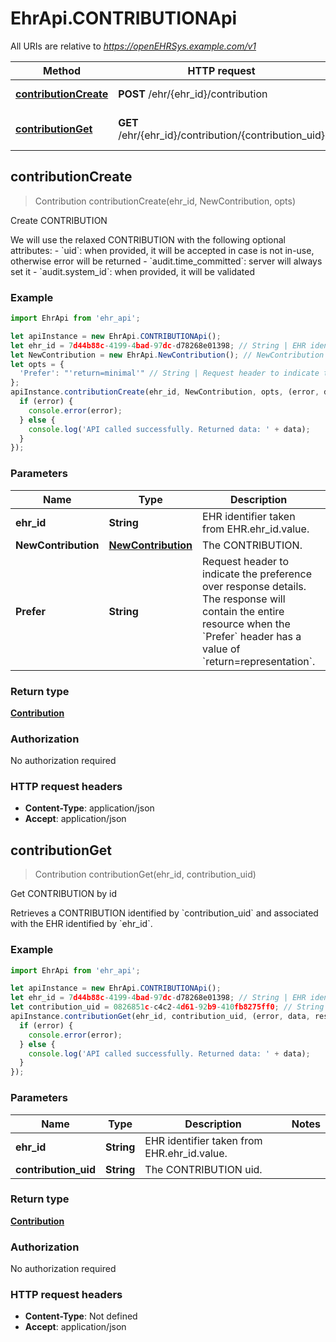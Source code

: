 # EhrApi.CONTRIBUTIONApi

All URIs are relative to *https://openEHRSys.example.com/v1*

Method | HTTP request | Description
------------- | ------------- | -------------
[**contributionCreate**](CONTRIBUTIONApi.md#contributionCreate) | **POST** /ehr/{ehr_id}/contribution | Create CONTRIBUTION
[**contributionGet**](CONTRIBUTIONApi.md#contributionGet) | **GET** /ehr/{ehr_id}/contribution/{contribution_uid} | Get CONTRIBUTION by id



## contributionCreate

> Contribution contributionCreate(ehr_id, NewContribution, opts)

Create CONTRIBUTION

We will use the relaxed CONTRIBUTION with the following optional attributes:   - &#x60;uid&#x60;: when provided, it will be accepted in case is not in-use, otherwise error will be returned   - &#x60;audit.time_committed&#x60;: server will always set it   - &#x60;audit.system_id&#x60;: when provided, it will be validated 

### Example

```javascript
import EhrApi from 'ehr_api';

let apiInstance = new EhrApi.CONTRIBUTIONApi();
let ehr_id = 7d44b88c-4199-4bad-97dc-d78268e01398; // String | EHR identifier taken from EHR.ehr_id.value. 
let NewContribution = new EhrApi.NewContribution(); // NewContribution | The CONTRIBUTION. 
let opts = {
  'Prefer': "'return=minimal'" // String | Request header to indicate the preference over response details. The response will contain the entire resource when the `Prefer` header has a value of `return=representation`. 
};
apiInstance.contributionCreate(ehr_id, NewContribution, opts, (error, data, response) => {
  if (error) {
    console.error(error);
  } else {
    console.log('API called successfully. Returned data: ' + data);
  }
});
```

### Parameters


Name | Type | Description  | Notes
------------- | ------------- | ------------- | -------------
 **ehr_id** | **String**| EHR identifier taken from EHR.ehr_id.value.  | 
 **NewContribution** | [**NewContribution**](NewContribution.md)| The CONTRIBUTION.  | 
 **Prefer** | **String**| Request header to indicate the preference over response details. The response will contain the entire resource when the &#x60;Prefer&#x60; header has a value of &#x60;return&#x3D;representation&#x60;.  | [optional] [default to &#39;return&#x3D;minimal&#39;]

### Return type

[**Contribution**](Contribution.md)

### Authorization

No authorization required

### HTTP request headers

- **Content-Type**: application/json
- **Accept**: application/json


## contributionGet

> Contribution contributionGet(ehr_id, contribution_uid)

Get CONTRIBUTION by id

Retrieves a CONTRIBUTION identified by &#x60;contribution_uid&#x60; and associated with the EHR identified by &#x60;ehr_id&#x60;. 

### Example

```javascript
import EhrApi from 'ehr_api';

let apiInstance = new EhrApi.CONTRIBUTIONApi();
let ehr_id = 7d44b88c-4199-4bad-97dc-d78268e01398; // String | EHR identifier taken from EHR.ehr_id.value. 
let contribution_uid = 0826851c-c4c2-4d61-92b9-410fb8275ff0; // String | The CONTRIBUTION uid. 
apiInstance.contributionGet(ehr_id, contribution_uid, (error, data, response) => {
  if (error) {
    console.error(error);
  } else {
    console.log('API called successfully. Returned data: ' + data);
  }
});
```

### Parameters


Name | Type | Description  | Notes
------------- | ------------- | ------------- | -------------
 **ehr_id** | **String**| EHR identifier taken from EHR.ehr_id.value.  | 
 **contribution_uid** | **String**| The CONTRIBUTION uid.  | 

### Return type

[**Contribution**](Contribution.md)

### Authorization

No authorization required

### HTTP request headers

- **Content-Type**: Not defined
- **Accept**: application/json

